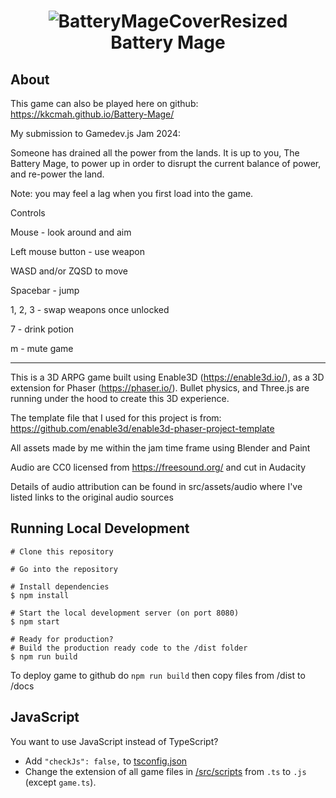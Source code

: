 <h1 align="center">
  
  
![BatteryMageCoverResized](https://github.com/kkcmah/Battery-Mage/assets/16821647/2854c2ed-097e-4bc3-985b-964ed0af029d)
<br>
  Battery Mage
  <br>
</h1>

## About

This game can also be played here on github: https://kkcmah.github.io/Battery-Mage/

My submission to Gamedev.js Jam 2024:

Someone has drained all the power from the lands. It is up to you, The Battery Mage, to power up in order to disrupt the current balance of power, and re-power the land.

Note: you may feel a lag when you first load into the game. 

Controls

Mouse - look around and aim

Left mouse button - use weapon

WASD and/or ZQSD to move

Spacebar - jump

1, 2, 3  - swap weapons once unlocked

7 - drink potion

m - mute game

-------------------------------------------------------------

This is a 3D ARPG game built using Enable3D (https://enable3d.io/), as a 3D extension for Phaser (https://phaser.io/). Bullet physics, and Three.js are running under the hood to create this 3D experience.

The template file that I used for this project is from: https://github.com/enable3d/enable3d-phaser-project-template

All assets made by me within the jam time frame using Blender and Paint

Audio are CC0 licensed from https://freesound.org/ and cut in Audacity

Details of audio attribution can be found in src/assets/audio where I've listed links to the original audio sources

## Running Local Development

```console
# Clone this repository

# Go into the repository

# Install dependencies
$ npm install

# Start the local development server (on port 8080)
$ npm start

# Ready for production?
# Build the production ready code to the /dist folder
$ npm run build
```

To deploy game to github do `npm run build` then copy files from /dist to /docs

## JavaScript

You want to use JavaScript instead of TypeScript?

- Add `"checkJs": false,` to [tsconfig.json](./tsconfig.json)
- Change the extension of all game files in [/src/scripts](./src/scripts) from `.ts` to `.js` (except `game.ts`).

